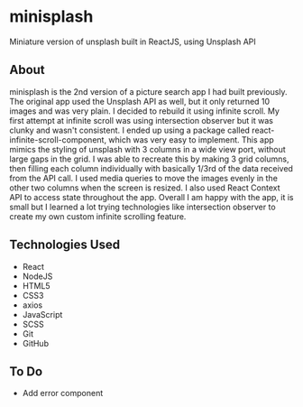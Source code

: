 # minisplash

Miniature version of unsplash built in ReactJS, using Unsplash API

## About
minisplash is the 2nd version of a picture search app I had built previously. The original app used the Unsplash API as well, but it only returned 10 images and was very plain. I decided to rebuild it using infinite scroll. My first attempt at infinite scroll was using intersection observer but it was clunky and wasn't consistent. I ended up using a package called react-infinite-scroll-component, which was very easy to implement. This app mimics the styling of unsplash with 3 columns in a wide view port, without large gaps in the grid. I was able to recreate this by making 3 grid columns, then filling each column individually with basically 1/3rd of the data received from the API call. I used media queries to move the images evenly in the other two columns when the screen is resized. I also used React Context API to access state throughout the app. Overall I am happy with the app, it is small but I learned a lot trying technologies like intersection observer to create my own custom infinite scrolling feature.  

## Technologies Used

* React
* NodeJS
* HTML5
* CSS3
* axios
* JavaScript
* SCSS
* Git
* GitHub


## To Do 
 
* Add error component

